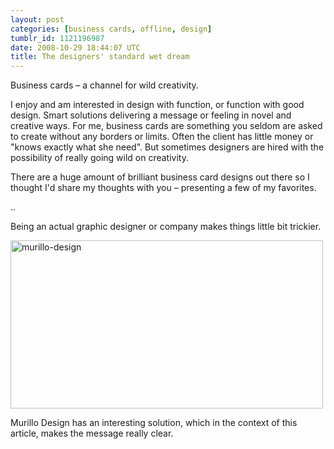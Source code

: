 ```yaml
---
layout: post
categories: [business cards, offline, design]
tumblr_id: 1121196987  
date: 2008-10-29 18:44:07 UTC
title: The designers' standard wet dream
---
```


Business cards – a channel for wild creativity.

I enjoy and am interested in design with function, or function with good design. Smart solutions delivering a message or feeling in novel and creative ways. For me, business cards are something you seldom are asked to create without any borders or limits. Often the client has little money or "knows exactly what she need". But sometimes designers are hired with the possibility of really going wild on creativity.

There are a huge amount of brilliant business card designs out there so I thought I'd share my thoughts with you – presenting a few of my favorites.

..

Being an actual graphic designer or company makes things little bit trickier.

<a href="http://www.murillodesign.com/"><img src="/attachments/2008/10/murillo-design.jpg" alt="murillo-design" width="500" height="269" class="alignnone size-full wp-image-878" /></a>

Murillo Design has an interesting solution, which in the context of this article, makes the message really clear.
